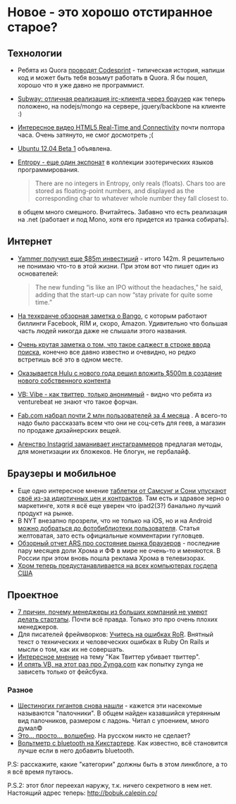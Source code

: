 # Новое - это хорошо отстиранное старое?

## Технологии
* Ребята из Quora [проводят Codesprint](https://quora.interviewstreet.com/challenges/) - типическая история, напиши код и может быть тебя возьмут работать в Quora. Я бы пошел, хорошо что я уже давно не программист.
* [Subway: отличная реализация irc-клиента через браузер](https://github.com/thedjpetersen/subway) как теперь положено, на nodejs/mongo на сервере, jquery/backbone на клиенте :)
* [Интересное видео HTML5 Real-Time and Connectivity](http://marakana.com/s/html_real-time,1066/index.html) почти полтора часа. Очень затянуто, не смог досмотреть ;(
* [Ubuntu 12.04 Beta 1](https://wiki.ubuntu.com/PrecisePangolin/TechnicalOverview/Beta1) объявлена.
* [Entropy - еще один экспонат](http://danieltemkin.com/Entropy.aspx) в коллекции эзотерических языков программирования.
  > There are no integers in Entropy, only reals (floats). Chars too are stored as floating-point numbers, and displayed as the corresponding char to whatever whole number they fall closest to.

  в общем много смешного. Вчитайтесь. Забавно что есть реализация на .net (работает и под Mono, хотя его придется из транка собирать).


## Интернет
* [Yammer получил еще $85m инвестиций](http://www.itworld.com/software/254902/yammer-pulls-down-85-million-venture-funding) - итого 142m. Я решительно не понимаю что-то в этой жизни. При этом вот что пишет один из основателей:
   > The new funding “is like an IPO without the headaches,” he said, adding that the start-up can now “stay private for quite some time.”

* [На теxкранче обзорная заметка о Bango](http://techcrunch.com/2012/03/01/bango-facebook-amazon-rim/), с которым работают биллинги Facebook, RIM и, скоро, Amazon. Удивительно что большая часть людей никогда даже не слышали этого названия.
* [Очень крутая заметка о том, что такое саджест в строке ввода поиска](http://sudarshan.org/blog/2012/02/search-autocompletion/), конечно все давно известно и очевидно, но редко встретишь всё это в одном месте.
* [Оказывается Hulu с нового года решил вложить $500m в создание нового собственного контента](http://mashable.com/2012/01/31/hulu-original-content/)
* [VB: Vibe - как твиттер, только анонимный](http://venturebeat.com/2012/03/01/betaworks-vibe-anarchist-anonymous-twitter/) - видно что ребята из venturebeat не знают что такое форчан.
* [Fab.com набрал почти 2 млн пользователей за 4 месяца](http://betashop.com/) . А всего-то надо было рассказать всем что они не соц-сеть для геев, а магазин по продаже дизайнерских вещей.
* [Агенство Instagrid заманивает инстаграммеров](http://instagridnetwork.com/) предлагая методы, для монетизации их бложеков. Не блогун, не гербалайф.

## Браузеры и мобильное
* Еще одно интересное мнение [таблетки от Самсунг и Сони упускают своё из-за идиотичных цен и контрактов](http://www.thetechblock.com/articles/2012/sony-and-samsung-tablets-miss-the-mark-thanks-to-idiotic-contracts-and-pricing/). Там есть и здравое зерно о маркетинге, хотя я всё еще уверен что ipad2(3?) банально лучший продукт на рынке.
* В NYT внезапно прозрели, что не только на iOS, но и на Android [можно добраться до фотобиблиотеки пользователя](http://bits.blogs.nytimes.com/2012/03/01/android-photos/). Статья желтоватая, зато есть официальные комментарии гугловцев.
* [Обзорный отчет ARS про состояние рынка браузеров](http://arstechnica.com/business/news/2012/03/browsing-behavior-in-february-internet-explorer-chrome-down-firefox-up.ars) - последние пару месяцев доли Хрома и ФФ в мире не очень-то и меняются. В России при этом вновь пошла реклама Хрома в телевизорах.
* [Хром теперь предустанавливается на всех компьютерах госдепа США](http://www.geek.com/articles/geek-pick/chrome-to-be-deployed-on-state-department-computers-worldwide-2012031/)

## Проектное
* [7 причин, почему менеджеры из больших компаний не умеют делать стартапы](http://www.caycon.com/blog/2012/03/7-reasons-big-company-executives-fail-in-a-startup/). Почти всё правда. Только это про очень плохих менеджеров.
* Для писателей фреймворков: [Учитесь на ошибках RoR](http://merbist.com/2012/02/29/learning-from-rails-failures/). Внятный текст о технических и человеческих ошибках в Ruby On Rails и мысли о том, как их не совершать.
* [Интересное мнение](http://theincidentaleconomist.com/wordpress/twitter-broke-twitter/) на тему "Как Твиттер убивает твиттер".
* [И опять VB, на этот раз про Zynga.com](http://venturebeat.com/2012/03/01/zynga-launches-zynga-com-as-it-expands-beyond-facebook-in-a-big-way/) как попытку zynga не зависеть только от фейсбука.

### Разное
* [Шестиногих гигантов снова нашли](http://www.npr.org/blogs/krulwich/2012/02/24/147367644/six-legged-giant-finds-secret-hideaway-hides-for-80-years) - кажется эти насекомые называются "палочники". В общем найден казавшийся утерянным вид палочников, размером с ладонь. Читал с упоением, много думал©
* [Это... просто... волшебно](http://tweetlibs.nodejitsu.com/). На русском никто не сделает?
* [Вольтметр с bluetooth на Кикстартере](http://www.kickstarter.com/projects/430895368/i-voltmeter?ref=category). Как известно, всё становится лучше если в него добавить bluetooth.

P.S: расскажите, какие "категории" должны быть в этом линкблоге, а то я всё время путаюсь.

P.S.2: этот блог переехал наружу, т.к. ничего секретного в нем нет. Настоящий адрес теперь: http://bobuk.calepin.co/
